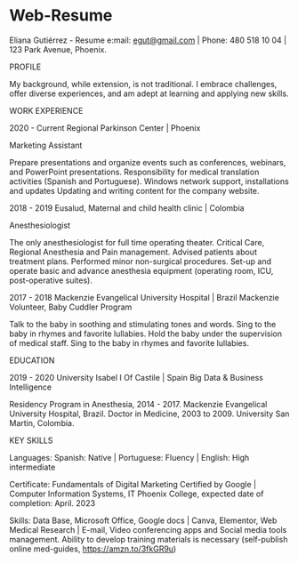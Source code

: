 # Web-Resume

Eliana Gutiérrez - Resume
e:mail: egut@gmail.com | Phone: 480 518 10 04 | 123 Park Avenue, Phoenix. 


PROFILE

My background, while extension, is not traditional. I embrace challenges, offer diverse experiences, and am adept at learning and applying new skills.

WORK EXPERIENCE

2020 - Current
Regional Parkinson Center | Phoenix

Marketing Assistant

Prepare presentations and organize events such as conferences, webinars, and PowerPoint presentations.
Responsibility for medical translation activities (Spanish and Portuguese).
Windows network support, installations and updates
Updating and writing content for the company website.

2018 - 2019
Eusalud, Maternal and child health clinic | Colombia

Anesthesiologist

The only anesthesiologist for full time operating theater.
Critical Care, Regional Anesthesia and Pain management.
Advised patients about treatment plans.
Performed minor non-surgical procedures.
Set-up and operate basic and advance anesthesia equipment (operating room, ICU, post-operative suites).

2017 - 2018
Mackenzie Evangelical University Hospital | Brazil
Mackenzie Volunteer, Baby Cuddler Program

Talk to the baby in soothing and stimulating tones and words.
Sing to the baby in rhymes and favorite lullabies.
Hold the baby under the supervision of medical staff.
Sing to the baby in rhymes and favorite lullabies.


EDUCATION

2019 - 2020
University Isabel I Of Castile | Spain
Big Data & Business Intelligence

Residency Program in Anesthesia, 2014 - 2017. Mackenzie Evangelical University Hospital, Brazil.
Doctor in Medicine, 2003 to 2009. University San Martin, Colombia.

KEY SKILLS

Languages:
Spanish: Native | Portuguese: Fluency | English: High intermediate

Certificate:
Fundamentals of Digital Marketing Certified by Google | Computer Information Systems, IT Phoenix College, expected date of completion: April. 2023

Skills:
Data Base, Microsoft Office, Google docs | Canva, Elementor, Web Medical Research | E-mail, Video conferencing apps and Social media tools management. Ability to develop training materials is necessary (self-publish online med-guides, https://amzn.to/3fkGR9u)


